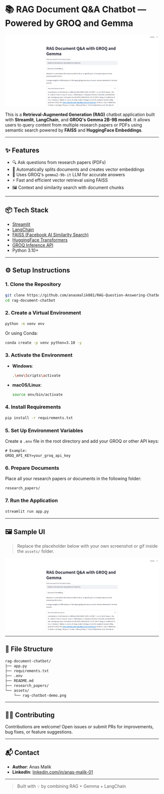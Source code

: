 # 📚 RAG Document Q&A Chatbot — Powered by GROQ and Gemma

![RAG Chatbot Screenshot](assets/rag-chatbot-demo.png) <!-- Replace this with your actual image path -->

This is a **Retrieval-Augmented Generation (RAG)** chatbot application built with **Streamlit**, **LangChain**, and **GROQ's Gemma 2B-9B model**. It allows users to query content from multiple research papers or PDFs using semantic search powered by **FAISS** and **HuggingFace Embeddings**.

---

## ✨ Features

- 🔍 Ask questions from research papers (PDFs)
- 📁 Automatically splits documents and creates vector embeddings
- 🧠 Uses GROQ's `gemma2-9b-it` LLM for accurate answers
- ⚡ Fast and efficient vector retrieval using FAISS
- 🖼️ Context and similarity search with document chunks

---

## 📦 Tech Stack

- [Streamlit](https://streamlit.io/)
- [LangChain](https://www.langchain.com/)
- [FAISS (Facebook AI Similarity Search)](https://github.com/facebookresearch/faiss)
- [HuggingFace Transformers](https://huggingface.co/)
- [GROQ Inference API](https://groq.com/)
- Python 3.10+

---

## ⚙️ Setup Instructions

### 1. Clone the Repository

```bash
git clone https://github.com/anasmalik081/RAG-Question-Answering-Chatbot.git
cd rag-document-chatbot
```

### 2. Create a Virtual Environment

```bash
python -m venv env
```

Or using Conda:

```bash
conda create -p venv python=3.10 -y
```

### 3. Activate the Environment

- **Windows**:
  ```bash
  .\env\Scripts\activate
  ```
- **macOS/Linux**:
  ```bash
  source env/bin/activate
  ```

### 4. Install Requirements

```bash
pip install -r requirements.txt
```

### 5. Set Up Environment Variables

Create a `.env` file in the root directory and add your GROQ or other API keys:

```env
# Example:
GROQ_API_KEY=your_groq_api_key
```

### 6. Prepare Documents

Place all your research papers or documents in the following folder:

```
research_papers/
```

### 7. Run the Application

```bash
streamlit run app.py
```

---

## 🖼️ Sample UI

> Replace the placeholder below with your own screenshot or gif inside the `assets/` folder.

![App Preview](assets/rag-chatbot-demo.png)

---

## 📁 File Structure

```
rag-document-chatbot/
├── app.py
├── requirements.txt
├── .env
├── README.md
├── research_papers/
└── assets/
    └── rag-chatbot-demo.png
```

---

## 🙋‍♂️ Contributing

Contributions are welcome! Open issues or submit PRs for improvements, bug fixes, or feature suggestions.

---

## 📬 Contact

- **Author**: Anas Malik  
- **LinkedIn**: [linkedin.com/in/anas-malik-01](https://linkedin.com/in/anas-malik-01/)

---

> Built with 💡 by combining RAG + Gemma + LangChain
